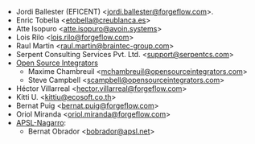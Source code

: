 - Jordi Ballester (EFICENT) \<<jordi.ballester@forgeflow.com>\>.
- Enric Tobella \<<etobella@creublanca.es>\>
- Atte Isopuro \<<atte.isopuro@avoin.systems>\>
- Lois Rilo \<<lois.rilo@forgeflow.com>\>
- Raul Martin \<<raul.martin@braintec-group.com>\>
- Serpent Consulting Services Pvt. Ltd. \<<support@serpentcs.com>\>
- [Open Source Integrators](https://www.opensourceintegrators.com)
  - Maxime Chambreuil \<<mchambreuil@opensourceintegrators.com>\>
  - Steve Campbell \<<scampbell@opensourceintegrators.com>\>
- Héctor Villarreal \<<hector.villarreal@forgeflow.com>\>
- Kitti U. \<<kittiu@ecosoft.co.th>\>
- Bernat Puig \<<bernat.puig@forgeflow.com>\>
- Oriol Miranda \<<oriol.miranda@forgeflow.com>\>
- [APSL-Nagarro](<https://apsl.tech>):
  - Bernat Obrador \<<bobrador@apsl.net>\>
